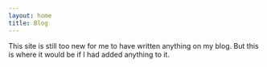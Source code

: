 ```yaml
---
layout: home
title: Blog
---
```


This site is still too new for me to have written anything on my blog. But this is where it would be if I had added anything to it.

